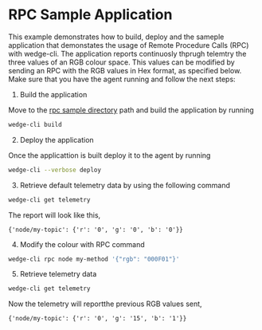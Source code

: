 # RPC Sample Application

This example demonstrates how to build, deploy and the sameple application that demonstates the usage of Remote Procedure Calls (RPC) with wedge-cli.
The application reports continuosly thprugh telemtry the three values of an RGB colour space. This values can be modified by sending an RPC with the RGB values in Hex format, as specified below.
Make sure that you have the agent running and follow the next steps:

1. Build the application

Move to the [rpc sample directory](../../samples/rpc-example) path and build the application by running

```sh
wedge-cli build
```

2. Deploy the application

Once the applicattion is built deploy it to the agent by running

```sh
wedge-cli --verbose deploy
```


3. Retrieve default telemetry data by using the following command

```sh
wedge-cli get telemetry
```

The report will look like this,

```
{'node/my-topic': {'r': '0', 'g': '0', 'b': '0'}}
```

4. Modify the colour with RPC command

```sh
wedge-cli rpc node my-method '{"rgb": "000F01"}'
```

5. Retrieve telemetry data

```sh
wedge-cli get telemetry
```

Now the telemetry will reportthe previous RGB values sent,

```
{'node/my-topic': {'r': '0', 'g': '15', 'b': '1'}}
```
